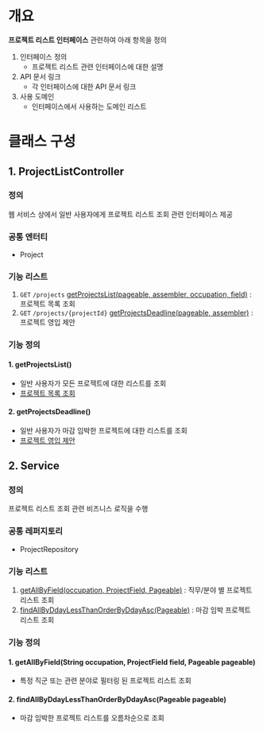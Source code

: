 # 개요
**프로젝트 리스트 인터페이스** 관련하여 아래 항목을 정의
1. 인터페이스 정의
    - 프로젝트 리스트 관련 인터페이스에 대한 설명
2. API 문서 링크
    - 각 인터페이스에 대한 API 문서 링크
3. 사용 도메인
    - 인터페이스에서 사용하는 도메인 리스트

# 클래스 구성
## 1. ProjectListController
### 정의
웹 서비스 상에서 일반 사용자에게 프로젝트 리스트 조회 관련 인터페이스 제공

### 공통 엔터티
- Project

### 기능 리스트
1. `GET` `/projects` [getProjectsList(pageable, assembler, occupation, field)](#1-getprojectslist) : 프로젝트 목록 조회
2. `GET` `/projects/{projectId}` [getProjectsDeadline(pageable, assembler)](#2-getprojectsdeadline) : 프로젝트 영입 제안

### 기능 정의
#### 1. getProjectsList()
  - 일반 사용자가 모든 프로젝트에 대한 리스트를 조회
  - [프로젝트 목록 조회](https://egluuapi.codingnome.dev/docs/index.html#resourcesProjectList "해당 API 문서로 이동")

#### 2. getProjectsDeadline()
  - 일반 사용자가 마감 임박한 프로젝트에 대한 리스트를 조회
  - [프로젝트 영입 제안](https://egluuapi.codingnome.dev/docs/index.html#resourcesDeadlineProjectList "해당 API 문서로 이동")

## 2. Service
### 정의
프로젝트 리스트 조회 관련 비즈니스 로직을 수행

### 공통 레퍼지토리
  - ProjectRepository
  
### 기능 리스트
1. [getAllByField(occupation, ProjectField, Pageable)](#1-getallbyfieldstring-occupation-projectfield-field-pageable-pageable) : 직무/분야 별 프로젝트 리스트 조회
2. [findAllByDdayLessThanOrderByDdayAsc(Pageable)](#2-findallbyddaylessthanorderbyddayascpageable-pageable) : 마감 임박 프로젝트 리스트 조회

### 기능 정의
#### 1. getAllByField(String occupation, ProjectField field, Pageable pageable)
  - 특정 직군 또는 관련 분야로 필터링 된 프로젝트 리스트 조회

#### 2. findAllByDdayLessThanOrderByDdayAsc(Pageable pageable)
  - 마감 임박한 프로젝트 리스트를 오름차순으로 조회
